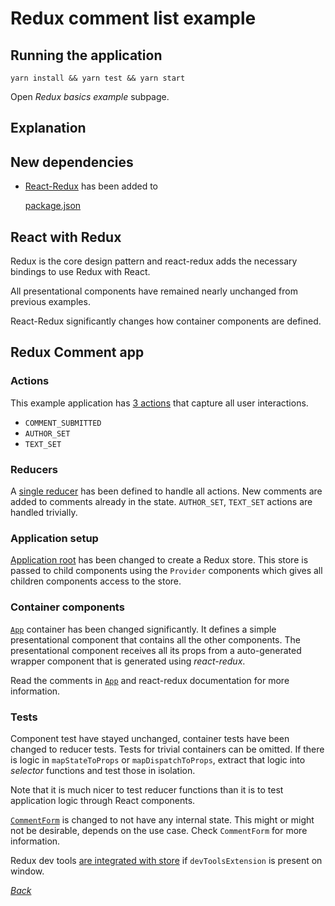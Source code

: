 # Redux comment list example

## Running the application

```text
yarn install && yarn test && yarn start
```

Open _Redux basics example_ subpage.

## Explanation

## New dependencies

* [React-Redux](https://github.com/reactjs/react-redux) has been added to

  [package.json](https://github.com/urmastalimaa/interactive_frontend_development_2018/tree/cdb4bae60178ff8cb84deb048ae3ba7f93a069f5/lecture_4/package.json#L37)

## React with Redux

Redux is the core design pattern and react-redux adds the necessary bindings to use Redux with React.

All presentational components have remained nearly unchanged from previous examples.

React-Redux significantly changes how container components are defined.

## Redux Comment app

### Actions

This example application has [3 actions](https://github.com/urmastalimaa/interactive_frontend_development_2018/tree/cdb4bae60178ff8cb84deb048ae3ba7f93a069f5/lecture_4/src/redux_basics/actions/index.js) that capture all user interactions.

* `COMMENT_SUBMITTED`
* `AUTHOR_SET`
* `TEXT_SET`

### Reducers

A [single reducer](https://github.com/urmastalimaa/interactive_frontend_development_2018/tree/cdb4bae60178ff8cb84deb048ae3ba7f93a069f5/lecture_4/src/redux_basics/reducers/index.js) has been defined to handle all actions. New comments are added to comments already in the state. `AUTHOR_SET`, `TEXT_SET` actions are handled trivially.

### Application setup

[Application root](https://github.com/urmastalimaa/interactive_frontend_development_2018/tree/cdb4bae60178ff8cb84deb048ae3ba7f93a069f5/lecture_4/src/redux_basics/ReduxBasics.js) has been changed to create a Redux store. This store is passed to child components using the `Provider` components which gives all children components access to the store.

### Container components

[`App`](https://github.com/urmastalimaa/interactive_frontend_development_2018/tree/cdb4bae60178ff8cb84deb048ae3ba7f93a069f5/lecture_4/src/redux_basics/containers/App.js) container has been changed significantly. It defines a simple presentational component that contains all the other components. The presentational component receives all its props from a auto-generated wrapper component that is generated using _react-redux_.

Read the comments in [`App`](https://github.com/urmastalimaa/interactive_frontend_development_2018/tree/cdb4bae60178ff8cb84deb048ae3ba7f93a069f5/lecture_4/src/redux_basics/containers/App.js) and react-redux documentation for more information.

### Tests

Component test have stayed unchanged, container tests have been changed to reducer tests. Tests for trivial containers can be omitted. If there is logic in `mapStateToProps` or `mapDispatchToProps`, extract that logic into _selector_ functions and test those in isolation.

Note that it is much nicer to test reducer functions than it is to test application logic through React components.

[`CommentForm`](https://github.com/urmastalimaa/interactive_frontend_development_2018/tree/cdb4bae60178ff8cb84deb048ae3ba7f93a069f5/lecture_4/src/redux_basics/components/CommentForm.js) is changed to not have any internal state. This might or might not be desirable, depends on the use case. Check `CommentForm` for more information.

Redux dev tools [are integrated with store](https://github.com/urmastalimaa/interactive_frontend_development_2018/tree/cdb4bae60178ff8cb84deb048ae3ba7f93a069f5/lecture_4/src/redux_basics/ReduxBasics.js#L15) if `devToolsExtension` is present on window.

[_Back_](../../lecture_4-1.md)

